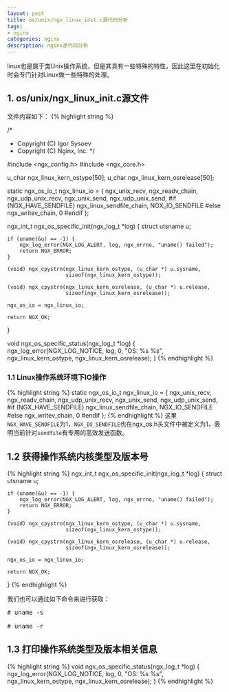 ```yaml
---
layout: post
title: os/unix/ngx_linux_init.c源代码分析
tags:
- nginx
categories: nginx
description: nginx源代码分析
---
```



linux也是属于类Unix操作系统，但是其具有一些特殊的特性，因此这里在初始化时会专门针对Linux做一些特殊的处理。


<!-- more -->

## 1. os/unix/ngx_linux_init.c源文件

文件内容如下：
{% highlight string %}

/*
 * Copyright (C) Igor Sysoev
 * Copyright (C) Nginx, Inc.
 */


#include <ngx_config.h>
#include <ngx_core.h>


u_char  ngx_linux_kern_ostype[50];
u_char  ngx_linux_kern_osrelease[50];


static ngx_os_io_t ngx_linux_io = {
    ngx_unix_recv,
    ngx_readv_chain,
    ngx_udp_unix_recv,
    ngx_unix_send,
    ngx_udp_unix_send,
#if (NGX_HAVE_SENDFILE)
    ngx_linux_sendfile_chain,
    NGX_IO_SENDFILE
#else
    ngx_writev_chain,
    0
#endif
};


ngx_int_t
ngx_os_specific_init(ngx_log_t *log)
{
    struct utsname  u;

    if (uname(&u) == -1) {
        ngx_log_error(NGX_LOG_ALERT, log, ngx_errno, "uname() failed");
        return NGX_ERROR;
    }

    (void) ngx_cpystrn(ngx_linux_kern_ostype, (u_char *) u.sysname,
                       sizeof(ngx_linux_kern_ostype));

    (void) ngx_cpystrn(ngx_linux_kern_osrelease, (u_char *) u.release,
                       sizeof(ngx_linux_kern_osrelease));

    ngx_os_io = ngx_linux_io;

    return NGX_OK;
}


void
ngx_os_specific_status(ngx_log_t *log)
{
    ngx_log_error(NGX_LOG_NOTICE, log, 0, "OS: %s %s",
                  ngx_linux_kern_ostype, ngx_linux_kern_osrelease);
}
{% endhighlight %}


### 1.1 Linux操作系统环境下IO操作
{% highlight string %}
static ngx_os_io_t ngx_linux_io = {
    ngx_unix_recv,
    ngx_readv_chain,
    ngx_udp_unix_recv,
    ngx_unix_send,
    ngx_udp_unix_send,
#if (NGX_HAVE_SENDFILE)
    ngx_linux_sendfile_chain,
    NGX_IO_SENDFILE
#else
    ngx_writev_chain,
    0
#endif
};
{% endhighlight %}
这里```NGX_HAVE_SENDFILE```为1，```NGX_IO_SENDFILE```也在ngx_os.h头文件中被定义为1，表明当前针对```sendfile```有专用的高效发送函数。

## 1.2 获得操作系统内核类型及版本号

{% highlight string %}
ngx_int_t
ngx_os_specific_init(ngx_log_t *log)
{
    struct utsname  u;

    if (uname(&u) == -1) {
        ngx_log_error(NGX_LOG_ALERT, log, ngx_errno, "uname() failed");
        return NGX_ERROR;
    }

    (void) ngx_cpystrn(ngx_linux_kern_ostype, (u_char *) u.sysname,
                       sizeof(ngx_linux_kern_ostype));

    (void) ngx_cpystrn(ngx_linux_kern_osrelease, (u_char *) u.release,
                       sizeof(ngx_linux_kern_osrelease));

    ngx_os_io = ngx_linux_io;

    return NGX_OK;
}
{% endhighlight %}

我们也可以通过如下命令来进行获取：
<pre>
# uname -s

# uname -r
</pre>

## 1.3 打印操作系统类型及版本相关信息
{% highlight string %}
void
ngx_os_specific_status(ngx_log_t *log)
{
    ngx_log_error(NGX_LOG_NOTICE, log, 0, "OS: %s %s",
                  ngx_linux_kern_ostype, ngx_linux_kern_osrelease);
}
{% endhighlight %}


<br />
<br />
<br />

